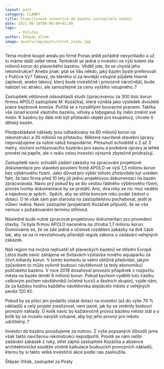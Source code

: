 ```yaml
---
layout: post
category: CLANKY
title: Stomilionová investice do bazénu zastupitele neděsí
date: 2021-06-18T00:00:00+01:00
tags: 
      - Polička
author: Štěpán Vlček
image: assets/img/posts/stret_zajmu.jpg
---
```



Téma možné koupě areálu po firmě Ponas ještě pořádně nevychladlo a už tu máme další velké téma. Tentokrát se jedná o investici ve výši kolem sta milionů korun do plaveckého bazénu. Věděli jste, že se chystá jeho rekonstrukce? Anebo jinak: ptal se Vás někdo, jaký bazén byste preferovali v Poličce Vy? Takový, do kterého si za levnější vstupné půjdete hlavně zaplavat, anebo takový, který bude investičně i provozně náročnější, bude nabízet víc atrakcí, ale samozřejmě za cenu vyššího vstupného..?

Zastupitelé většinově odsouhlasili studii (zpracovanou za 300 tisíc korun firmou APOLO zastupitele M. Kozáčka), která vznikla jako výsledek dvouleté práce bazénové komise. Počítá se s rozsáhlými bouracími pracemi. Takřka vše (snad kromě vlastního bazénu, vířivky a tobogánu) by mělo změnit své místo. K bazénu by dále měl být přistavěn objekt pro koupelový, chcete-li dětský bazén.

Předpokládané náklady jsou odhadovány na 60 milionů korun na rekonstrukci a 30 milionů na přístavbu. Některé navržené stavební úpravy nepovažujeme za nutné natož hospodárné. Přesunutí schodiště o 2 až 3 metry, otočení ochlazovacího bazénku pro saunu a podobné úpravy je lehké provést na papíře, ale v reálu celou investici výrazně zbytečně prodražují.

Zastupitelé navíc schválili zadání zakázky na zpracování projektové dokumentace pro stavební povolení firmě APOLO ve výši 1,3 milionu korun bez výběrového řízení. Jako důvod pro výběr tohoto zhotovitele byl uveden fakt, že tato firma před 10 lety již jednu projektovou dokumentaci na bazén zpracovávala. Navíc prý pokud by se šlo cestou řádného výběrového řízení, proces tvorby dokumentace by se protáhl. Ano, dva roky se nic moc nedělo a najednou je spěch.. Spěch, aby se stihla koncem roku podat žádost o dotaci. O té však sám pan starosta na zastupitelstvu pochyboval, jestli je vůbec reálná. Navíc zastupitel (projektant) Kozáček připustil, že se vše nemusí v požadovaném termínu stihnout.

Následně bude nutné zpracovat projektovou dokumentaci pro provedení stavby. Ta byla firmou APOLO naceněna na zhruba 1,7 milionu korun. Domníváme se, že se zde jedná o účelové rozdělení zakázky na dvě části tak, aby se na ni nevztahovaly přísnější regule zákona o zadávání veřejných zakázek.

Náš region má možná nejhustší síť plaveckých bazénů ve střední Evropě. Letos bude navíc zahájena ve Svitavách výstavba nového aquaparku za čtvrt miliardy korun. V tomto kontextu je velmi obtížné předvídat, jakým způsobem to může ovlivnit budoucí návštěvnost (a tedy ekonomiku) poličského bazénu. V roce 2019 dosahoval provozní příspěvek z rozpočtu města na bazén téměř 6 milionů korun. Pokud bychom vydělili tuto částku celkovým počtem návštěvníků (včetně kurzů a školních skupin), vyjde nám, že za každou hodinu každého návštěvníka doplácelo město z veřejných peněz 120 Kč.

Pokud by se přeci jen podařilo získat dotaci na investici (až do výše 70 % nákladů) a celý projekt zrealizovat, není jasné, jak by se změnily budoucí provozní náklady. O kolik navíc by každoročně provoz bazénu město stál a o kolik by se muselo navýšit vstupné, aby byl jeho provoz pro město udržitelný..?

Investici do bazénu považujeme za nutnou. Z výše popsaných důvodů jsme však takto navrženou rekonstrukci nepodpořili. Prostě se nám nelíbí zadávání zakázek z ruky, střet zájmů zastupitele Kozáčka a absence architektonické soutěže včetně kalkulace budoucích provozních nákladů, kterou by si takto velká investiční akce podle nás zasloužila.


Štěpán Vlček, zastupitel za Piráty
